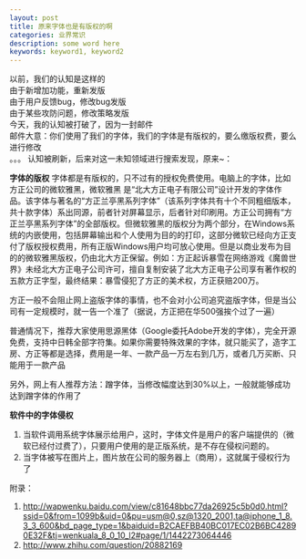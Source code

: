 ```yaml
---
layout: post
title: 原来字体也是有版权的啊
categories: 业界常识
description: some word here
keywords: keyword1, keyword2
---
```


以前，我们的认知是这样的  
由于新增加功能，重新发版  
由于用户反馈bug，修改bug发版  
由于某些攻防问题，修改策略发版  
今天，我的认知被打破了，因为一封邮件  
邮件大意：你们使用了我们的字体，我们的字体是有版权的，要么缴版权费，要么进行修改  
。。。
认知被刷新，后来对这一未知领域进行搜索发现，原来~：  


**字体的版权**
字体都是有版权的，只不过有的授权免费使用。电脑上的字体，比如方正公司的微软雅黑，微软雅黑 是“北大方正电子有限公司”设计开发的字体作品。该字体与著名的“方正兰亭黑系列字体”（该系列字体共有十个不同粗细版本，共十款字体）系出同源，前者针对屏幕显示，后者针对印刷用。方正公司拥有“方正兰亭黑系列字体”的全部版权。但微软雅黑的版权分为两个部分，在Windows系统的内嵌使用，包括屏幕输出和个人使用为目的的打印，这部分微软已经向方正支付了版权授权费用，所有正版Windows用户均可放心使用。但是以商业发布为目的的微软雅黑版权，仍由北大方正保留。例如：方正起诉暴雪在网络游戏《魔兽世界》未经北大方正电子公司许可，擅自复制安装了北大方正电子公司享有著作权的五款方正字型，最终结果：暴雪侵犯了方正的美术权，方正获赔200万。 


方正一般不会阻止网上盗版字体的事情，也不会对小公司追究盗版字体，但是当公司有一定规模时，就一告一个准了（据说，方正把在华500强挨个过了一遍）  


普通情况下，推荐大家使用思源黑体（Google委托Adobe开发的字体），完全开源免费，支持中日韩全部字符集。如果你需要特殊效果的字体，就只能买了，造字工房、方正等都是选择，费用是一年、一款产品一万左右到几万，或者几万买断、只能用于一款产品


另外，网上有人推荐方法：蹭字体，当修改幅度达到30%以上，一般就能够成功达到蹭字体的作用了


**软件中的字体侵权**
1. 当软件调用系统字体展示给用户，这时，字体文件是用户的客户端提供的（微软已经付过费了），只要用户使用的是正版系统，是不存在侵权问题的。
2. 当字体被写在图片上，图片放在公司的服务器上（商用），这就属于侵权行为了


附录：
1. http://wapwenku.baidu.com/view/c81648bbc77da26925c5b0d0.html?ssid=0&from=1099b&uid=0&pu=usm@0,sz@1320_2001,ta@iphone_1_8.3_3_600&bd_page_type=1&baiduid=B2CAEFBB40BC017EC02B6BC42890E32F&tj=wenkuala_8_0_10_l2#page/1/1442273064446
2. http://www.zhihu.com/question/20882169
